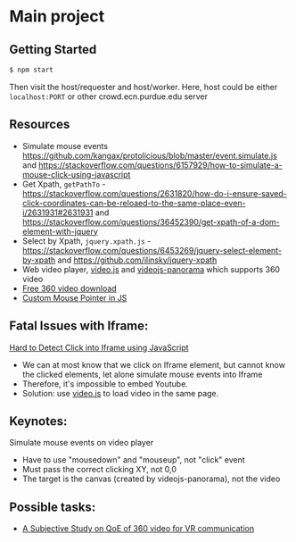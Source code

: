 # Main project

## Getting Started
```sh
$ npm start
```
Then visit the host/requester and host/worker. Here, host could be either `localhost:PORT` or other crowd.ecn.purdue.edu server

## Resources
* Simulate mouse events <https://github.com/kangax/protolicious/blob/master/event.simulate.js> and <https://stackoverflow.com/questions/6157929/how-to-simulate-a-mouse-click-using-javascript>
* Get Xpath, `getPathTo` - <https://stackoverflow.com/questions/2631820/how-do-i-ensure-saved-click-coordinates-can-be-reloaed-to-the-same-place-even-i/2631931#2631931> and <https://stackoverflow.com/questions/36452390/get-xpath-of-a-dom-element-with-jquery>
* Select by Xpath, `jquery.xpath.js` - <https://stackoverflow.com/questions/6453269/jquery-select-element-by-xpath> and <https://github.com/ilinsky/jquery-xpath>
* Web video player, [video.js](https://videojs.com/) and [videojs-panorama](https://github.com/yanwsh/videojs-panorama) which supports 360 video
* [Free 360 video download](https://www.mettle.com/360vr-master-series-free-360-downloads-page/)
* [Custom Mouse Pointer in JS](https://www.youtube.com/watch?v=QyeBCBYXjfw)


## Fatal Issues with Iframe:
[Hard to Detect Click into Iframe using JavaScript](https://stackoverflow.com/questions/2381336/detect-click-into-iframe-using-javascript)
* We can at most know that we click on Iframe element, but cannot know the clicked elements, let alone simulate mouse events into Iframe
* Therefore, it's impossible to embed Youtube.
* Solution: use [video.js](https://videojs.com/) to load video in the same page.

## Keynotes:
Simulate mouse events on video player
* Have to use "mousedown" and "mouseup", not "click" event
* Must pass the correct clicking XY, not 0,0
* The target is the canvas (created by videojs-panorama), not the video


## Possible tasks:
* [A Subjective Study on QoE of 360 video for VR communication](https://ieeexplore.ieee.org/stamp/stamp.jsp?tp=&arnumber=8122249)


